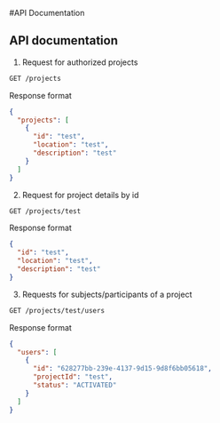 #API Documentation

## API documentation

1. Request for authorized projects

```bash
GET /projects
```
Response format
```json
{
  "projects": [
    {
      "id": "test",
      "location": "test",
      "description": "test"
    }
  ]
}
```
2. Request for project details by id
```bash
GET /projects/test
```
Response format
```json
{
  "id": "test",
  "location": "test",
  "description": "test"
}
```
3. Requests for subjects/participants of a project
```bash
GET /projects/test/users
```
Response format
```json
{
  "users": [
    {
      "id": "628277bb-239e-4137-9d15-9d8f6bb05618",
      "projectId": "test",
      "status": "ACTIVATED"
    }
  ]
}
```
